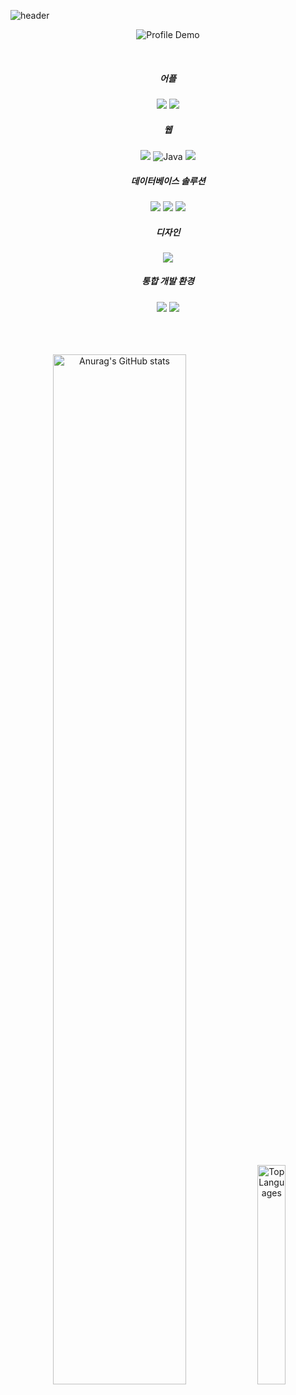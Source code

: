 


![header](https://capsule-render.vercel.app/api?type=waving&&color=gradient&height=120&section=header&fontSize=100)

<div align = "center">

  ![Profile Demo](https://tech-orbit.wontory.dev/api?title=oals&tech=Spring%20Boot,Flutter&size=300)
 

 <br/>

  <h5>어플</h5>
  <img src="https://img.shields.io/badge/Flutter-02569B?style=flat-square&logo=flutter&logoColor=white"/>
  <img src="https://img.shields.io/badge/Dart-0175C2?style=flat-square&logo=Dart&logoColor=white"/>
  
  <h5>웹</h5>
  <img src="https://img.shields.io/badge/Spring Boot-6DB33F?style=flat-square&logo=Spring&logoColor=white"/>
  <img src="https://img.shields.io/badge/java-007396?style=flat-square&logo=openjdk&logoColor=white" alt="Java" />
  <img src="https://img.shields.io/badge/angular.js-DD0031?style=flat-square&logo=angular&logoColor=white"/>
  
  <h5>데이터베이스 솔루션</h5>
  <img src="https://img.shields.io/badge/MariaDB-1F305F?style=flat-square&logo=mariaDB&logoColor=white"/>
  <img src="https://img.shields.io/badge/MySQL-4479A1?style=flat-square&logo=MySQL&logoColor=white"/>
  <img src="https://img.shields.io/badge/Dbeaver-382923?style=flat-square&logo=Dbeaver&logoColor=white"/>
    
  <h5>디자인</h5>
  <img src="https://img.shields.io/badge/Bootstrap-7952B3?style=flat-square&logo=bootstrap&logoColor=white"/>
    
  <h5>통합 개발 환경</h5>
  <img src="https://img.shields.io/badge/Visual%20Studio%20Code-007ACC?style=flat-square&logo=Visual%20Studio%20Code&logoColor=white"/>
  <img src="https://img.shields.io/badge/IntelliJ-004088?style=flat-square&logo=IntelliJ%20IDEA&logoColor=white"/>
   
  
  <br/>
  <br/>
  <br/>
  <br/>
  
  <p align="center">
    <img src="https://github-readme-stats.vercel.app/api?username=oals" alt="Anurag's GitHub stats" width="65%"  />
    <img src="https://github-readme-stats.vercel.app/api/top-langs/?username=oals" alt="Top Languages" width="30%" />
  </p>




</div>


<!--
**oals/oals** is a ✨ _special_ ✨ repository because its `README.md` (this file) appears on your GitHub profile.

Here are some ideas to get you started:

- 🔭 I’m currently working on ...
- 🌱 I’m currently learning ...
- 👯 I’m looking to collaborate on ...
- 🤔 I’m looking for help with ...
- 💬 Ask me about ...
- 📫 How to reach me: ...
- 😄 Pronouns: ...
- ⚡ Fun fact: ...
-->
